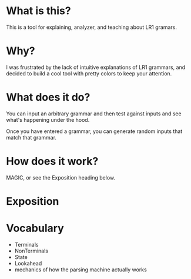 # What is this?
This is a tool for explaining, analyzer, and teaching about LR1 gramars.

# Why?
I was frustrated by the lack of intuitive explanations of LR1 grammars, and decided to build a cool tool with pretty colors to keep your attention.
# What does it do?
You can input an arbitrary grammar and then test against inputs and see what's happening under the hood.

Once you have entered a grammar, you can generate random inputs that match that grammar.
# How does it work?
MAGIC, or see the Exposition heading below.
# Exposition
# Vocabulary
- Terminals
- NonTerminals
- State
- Lookahead
- mechanics of how the parsing machine actually works
